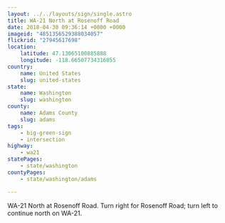 ```yaml
---
layout: ../../layouts/sign/single.astro
title: WA-21 North at Rosenoff Road
date: 2018-04-30 09:36:14 +0000 +0000
imageid: "4851356529388034057"
flickrid: "27945617698"
location:
    latitude: 47.13065100885888
    longitude: -118.66507734316055
country:
    name: United States
    slug: united-states
state:
    name: Washington
    slug: washington
county:
    name: Adams County
    slug: adams
tags:
    - big-green-sign
    - intersection
highway:
    - wa21
statePages:
    - state/washington
countyPages:
    - state/washington/adams

---
```

WA-21 North at Rosenoff Road.  Turn right for Rosenoff Road; turn left to continue north on WA-21.